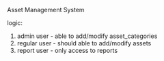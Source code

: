 Asset Management System

logic:  
1. admin user - able to add/modify asset_categories  
2. regular user - should able to add/modify assets  
3. report user - only access to reports  
